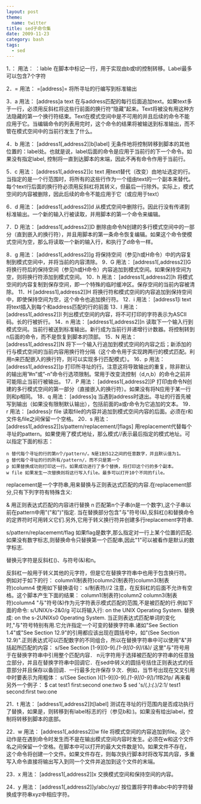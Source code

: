 ```yaml
---
layout: post
theme:
  name: twitter
title: sed子命令集
date: 2009-11-23
category: bash
tags:
  - sed
---
```


1．：
用法：
：lable
在脚本中标记一行，用于实现由b或t的控制转移。Label最多可以包含7个字符

2．=
用法：
=[address]=
将所寻址的行编写到标准输出

3．a
用法：
[address]a
text
在与address匹配的每行后面追加text。如果text多于一行，必须用反斜杠将这些行前面的换行符“隐藏”起来。Text将被没有用这种方法隐藏的第一个换行符结束。Text在模式空间中是不可用的并且后续的命令不能应用于它。当编辑命令的列表用完时，这个命令的结果将被输送到标准输出，而不管在模式空间中的当前行发生了什么。

4．b
用法：
[address1[,address2]]b[label]
无条件地将控制转移到脚本的其他位置的：label处。也就是说，label后面的命令是应用于当前行的下一个命令。如果没有指定label,
控制将一直到达脚本的末端，因此不再有命令作用于当前行。

5．c
用法：
[address1[,address2]]c
text
用text替代（改变）由地址选定的行。当指定的是一个行范围时，将所有的这些行作为一个组由text的一个副本来替代。每个text行后面的换行符必须用反斜杠将其转义，但最后一行除外。实际上，模式空间的内容被删除，因此后续的命令不能应用于它（或应用于text）

6．d
用法：
[address1[,address2]]d
从模式空间中删除行。因此行没有传递到标准输出。一个新的输入行被读取，并用脚本的第一个命令来编辑。

7．D
用法：
[address1[,address2]]D
删除由命令N创建的多行模式空间中的一部分（直到嵌入的换行符），并且用脚本的第一条命令恢复编辑。如果这个命令使模式空间为空，那么将读取一个新的输入行，和执行了d命令一样。

8．g
用法：
[address1[,address2]]g
将保持空间（参见h或H命令）中的内容复制到模式空间中，并将当前的内容清除。
9．G
用法：
[address1[,address2]]G
将换行符后的保持空间（参见h或H命令）内容追加到模式空间。如果保持空间为空，则将换行符添加到模式空间。
10．h
用法：
[address1[,address2]]h
将模式空间的内容复制到保存空间，即一个特殊的临时缓冲区。保存空间的当前内容被清除。
11．H
[address1],address2]]H
将换行符和模式空间的内容追加到保持空间中，即使保持空间为空，这个命令也追加换行符。
12．i
用法：
[address1]i
text
将text插入到每个和address匹配的行的前面
13．l
用法：
[address1[,address2]]l
列出模式空间的内容，将不可打印的字符表示为ASCII码。长的行被折行。
14．n
用法：
[address1[,address2]]n
读取下一个输入行到模式空间。当前行被送到标准输出。新行成为当前行并递增行计数器。将控制转到n后面的命令，而不是恢复到脚本的顶部。
15．N
用法：
[address1[,address2]]N
将下一个输入行追加到模式空间的内容之后；新添加的行与模式空间的当前内容用换行符分隔（这个命令用于实现跨两行的模式匹配。利用n来匹配嵌入的换行符，则可以实现多行匹配模式）。
16．p
用法：
[address1[,address2]]p
打印所寻址的行。注意这将导致输出的重复，除非默认的输出用”#n”或”-n”命令行选项限制。常用于改变流控制（d,n,b）的命令之前并可能阻止当前行被输出。
17．P
用法：
[address1[,address2]]P
打印由命令N创建的多行模式空间的第一部分（直接嵌入的换行符）。如果没有将N应用于某一行则和p相同。
18．q
用法：
[address]q
当遇到address时退出。寻址的行首先被写到输出（如果没有限制默认输出），包括前面的a或r命令为它追加的文本。
19．r
用法：
[address]r file
读取file的内容并追加到模式空间内容的后面。必须在r和文件名file之间保留一个空格。
20．s
用法：
[address1[,address2]]s/pattern/replacement/[flags]
用replacement代替每个寻址的pattern。如果使用了模式地址，那么模式//表示最后指定的模式地址。可以指定下面的标志：

    n 替代每个寻址的行的第n个/pattern/。N是1到512之间的任意数字，并且默认值为1。
    g 替代每个寻址的行的所有/pattern/，而不只是第一个
    p 如果替换成功则打印这一行。如果成功进行了多个替换，将打印这个行的多个副本。
    w file 如果发生一次替换则将这行写入file。最多可以打开10个不同的file。

replacement是一个字符串,用来替换与正则表达式匹配的内容.在replacement部分,只有下列字符有特殊含义:

& 用正则表达式匹配的内容进行替换
n
匹配第n个子串(n是一个数字),这个子串以前在pattern中用"("和")"指定.
当在替换部分包含"与"符号(&),反斜杠()和替换命令的定界符时可用转义它们.另外,它用于转义换行符并创建多行replacement字符串.

s/pattern/replacememt/flag
如果flag是数字,那么指定对一行上某个位置的匹配.如果没有数字标志,则替换命令只替换第一个匹配串,因此"1"可以被看作是默认的数字标志.

替换元字符是反斜杠()、与符号(&)和n。

反斜杠一般用于转义其他的元字符，但是它在替换字符串中也用于包含换行符。
例如对于如下的行：
column1(制表符)column2(制表符)column3(制表符)column4
使用如下替换语句：
s/制表符//2
注意，在反斜杠的后面不允许有空格。这个脚本产生下面的结果：
column1(制表符)column2
column3(制表符)column4
"与"符号(&)作为元字符表示模式匹配的范围,不是被匹配的行.例如下面的命令:
s/UNIX/s-2&0/g
可以将输入行:
on the UNIX Operating System.
替换成:
on the s-2UNIXs0 Operating System.
当正则表达式匹配单词的变化时,"与"符号特别有用.它允许指定一个可变的替换字符串.诸如"See Section 1.4"或"See Section 12.9"的引用都应该出现在圆括号中，如"(See Section 12.9)".正则表达式可以匹配数字的不同组合，所以在替换字符串中可以使用"&"并括起所匹配的内容：
s/See Section [1-9][0-9]*.[1-9][0-9]*/(&)/
这里"与"符号用于在替换字符串中引用整个匹配内容．
n元字符用于选择被匹配的字符串的任意独立部分，并且在替换字符串中回调它．在sed中转义的圆括号括住正则表达式的任意部分并且保存以备回调．一行最多允许保存９次．例如，当节号出现在交叉引用中时要表示为用粗体：
s/(See Section )([1-9][0-9]*.[1-9][0-9]*)/1fB2fp/
再来看另外一个例子：
$ cat test1
first:second
one:two
$ sed 's/(.*):(.*)/2:1/ test1
second:first
two:one

21．t
用法：
[address1[,address2]]t[label]
测试在寻址的行范围内是否成功执行了替换，如果是，则转移到有label标志的行（参见b和:)。如果没有给出label，控制将转移到脚本的底部。

22．w
用法：
[address1[,address2]]w file
将模式空间的内容追加到file。这个动作是在遇到命令时发生而不是在输出模式空间内容时发生。必须在w和这个文件名之间保留一个空格。在脚本中可以打开的最大文件数是10。如果文件不存在，这个命令将创建一个文件。如果文件存在，则每次执行脚本时将改写其内容，多重写入命令直接将输出写入到同一个文件并追加到这个文件的末端。

23．x
用法：
[address1[,address2]]x
交换模式空间和保持空间的内容。

24．y
用法：
[address1[,address2]]y/abc/xyz/
按位置将字符串abc中的字符替换成字符串xyz中相应字符。
